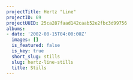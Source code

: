 ```yaml
---
projectTitle: Hertz "Line"
projectID: 69
projectUUID: 25ca287faad142caab52e2fbc3d99756
albums:
- date: '2002-08-15T04:00:00Z'
  images: []
  is_featured: false
  is_key: true
  short_slug: stills
  slug: hertz-line-stills
  title: Stills
---
```

